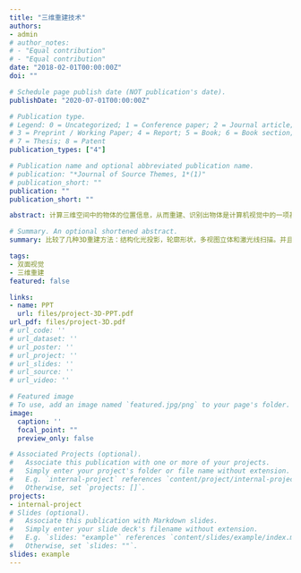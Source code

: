 ```yaml
---
title: "三维重建技术"
authors:
- admin
# author_notes:
# - "Equal contribution"
# - "Equal contribution"
date: "2018-02-01T00:00:00Z"
doi: ""

# Schedule page publish date (NOT publication's date).
publishDate: "2020-07-01T00:00:00Z"

# Publication type.
# Legend: 0 = Uncategorized; 1 = Conference paper; 2 = Journal article;
# 3 = Preprint / Working Paper; 4 = Report; 5 = Book; 6 = Book section;
# 7 = Thesis; 8 = Patent
publication_types: ["4"]

# Publication name and optional abbreviated publication name.
# publication: "*Journal of Source Themes, 1*(1)"
# publication_short: ""
publication: ""
publication_short: ""

abstract: 计算三维空间中的物体的位置信息，从而重建、识别出物体是计算机视觉中的一项基本的任务。物体点在空间中的三维位置是通过摄像机的成像模型和物体图像坐标共同决定的，物体点三维位置计算是利用摄像机的内外参数和标记点在图像中的对应位置，来计算出标记点在三维空间中的实际位置。利用有具体尺寸的棋盘格对相机进行标定，可得到棋盘上角点图像像素坐标，将图像坐标输入到函数cvCalibrateCamera2()中，可以计算出摄像机内参数矩阵、畸变系数、旋转矩阵和平移向量，即是为了获得摄像机的内外参数。本项目通过极线约束性质得出对应坐标系之间的关系。由于摄像机有五个未知的内参数，而只有两个约束方程，因此至少需要大于等于三幅图像时，才能线性的求出唯一解，即标定出了这些内外参数。得到的这些内外参数可用于以后处理图像，比如旋转矩阵和平移向量可用来计算物体实际坐标位置，内参数矩阵和畸变系数可用来对图像进行矫正。之后对于矫正好的图像进行立体匹配：匹配两个不同的摄像机视图，即找出同一个世界物体点在左右成像平面上的坐标位置。此时便成求出该点的视差值和该世界物体点的深度值。通过输入成对的左右图像，来获取视差图与点云图。

# Summary. An optional shortened abstract.
summary: 比较了几种3D重建方法：结构化光投影，轮廓形状，多视图立体和激光线扫描。并且通过MATLAB实现了基于双摄像头的三维重建：使摄像头同时拍摄同一物体，利用有具体尺寸的棋盘格对相机进行标定后即可重建出其它物体的三维影像与点云图。

tags:
- 双面视觉
- 三维重建
featured: false

links:
- name: PPT
  url: files/project-3D-PPT.pdf
url_pdf: files/project-3D.pdf
# url_code: ''
# url_dataset: ''
# url_poster: ''
# url_project: ''
# url_slides: ''
# url_source: ''
# url_video: ''

# Featured image
# To use, add an image named `featured.jpg/png` to your page's folder. 
image:
  caption: ''
  focal_point: ""
  preview_only: false

# Associated Projects (optional).
#   Associate this publication with one or more of your projects.
#   Simply enter your project's folder or file name without extension.
#   E.g. `internal-project` references `content/project/internal-project/index.md`.
#   Otherwise, set `projects: []`.
projects:
- internal-project
# Slides (optional).
#   Associate this publication with Markdown slides.
#   Simply enter your slide deck's filename without extension.
#   E.g. `slides: "example"` references `content/slides/example/index.md`.
#   Otherwise, set `slides: ""`.
slides: example
---
```


<!-- {{% alert note %}}
Click the *Cite* button above to demo the feature to enable visitors to import publication metadata into their reference management software.
{{% /alert %}}

{{% alert note %}}
Click the *Slides* button above to demo Academic's Markdown slides feature.
{{% /alert %}}

Supplementary notes can be added here, including [code and math](https://sourcethemes.com/academic/docs/writing-markdown-latex/). -->
